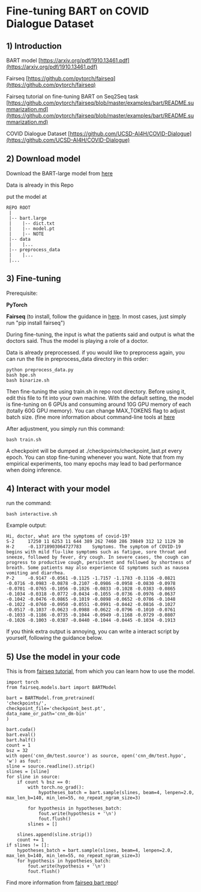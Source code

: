 # Fine-tuning BART on COVID Dialogue Dataset #

## 1) Introduction

BART model [https://arxiv.org/pdf/1910.13461.pdf](https://arxiv.org/pdf/1910.13461.pdf)

Fairseq [https://github.com/pytorch/fairseq](https://github.com/pytorch/fairseq)

Fairseq tutorial on fine-tuning BART on Seq2Seq task [https://github.com/pytorch/fairseq/blob/master/examples/bart/README.summarization.md](https://github.com/pytorch/fairseq/blob/master/examples/bart/README.summarization.md)

COVID Dialogue Dataset [https://github.com/UCSD-AI4H/COVID-Dialogue](https://github.com/UCSD-AI4H/COVID-Dialogue)

## 2) Download model

Download the BART-large model from [here](https://dl.fbaipublicfiles.com/fairseq/models/bart.large.tar.gz "here")

Data is already in this Repo

put the model at

    REPO ROOT
	 |
	 |-- bart.large
	 |	  |-- dict.txt
	 |	  |-- model.pt
	 |	  |-- NOTE
	 |-- data
	 |	  |...
	 |-- preprocess_data
	 |	  |...
	 |...

## 3) Fine-tuning
Prerequisite:

**PyTorch**

**Fairseq** (to install, follow the guidance in [here](https://github.com/pytorch/fairseq). In most cases, just simply run "pip install fairseq")

During fine-tuning, the input is what the patients said and output is what the doctors said. Thus the model is playing a role of a doctor.

Data is already preprocessed. if you would like to preprocess again, you can run the file in preprocess_data directory in this order:

    python preprocess_data.py
	bash bpe.sh
	bash binarize.sh

Then fine-tuning the using train.sh in repo root directory. Before using it, edit this file to fit into your own machine. With the default setting, the model is fine-tuning on 6 GPUs and consuming around 10G GPU memory of each (totally 60G GPU memory). You can change MAX_TOKENS flag to adjust batch size. (fine more information about command-line tools at [here](https://fairseq.readthedocs.io/en/latest/command_line_tools.html)

After adjustment, you simply run this command:

    bash train.sh

A checkpoint will be dumped at ./checkpoints/checkpoint_last.pt every epoch. You can stop fine-tuning whenever you want. Note that from my empirical experiments, too many epochs may lead to bad performance when doing inference.

## 4) Interact with your model

run the command:

    bash interactive.sh

Example output:

    Hi, doctor, what are the symptoms of covid-19?
	S-2     17250 11 6253 11 644 389 262 7460 286 39849 312 12 1129 30
	H-2     -0.13718903064727783    Symptoms. The symptom of COVID-19 begins with mild flu-like symptoms such as fatigue, sore throat and sneeze, followed by fever, dry cough. In severe cases, the cough can progress to productive cough, persistent and followed by shortness of breath. Some patients may also experience GI symptoms such as nausea vomiting and diarrhea.
	P-2     -0.9147 -0.0561 -0.1125 -1.7157 -1.1783 -0.1116 -0.0821 -0.0716 -0.0983 -0.0878 -0.2107 -0.0986 -0.0958 -0.0830 -0.0978 -0.0701 -0.0765 -0.1056 -0.1026 -0.0833 -0.1028 -0.0383 -0.0865 -0.1034 -0.0318 -0.0772 -0.0434 -0.1055 -0.0736 -0.0976 -0.0637 -0.1042 -0.0476 -0.0865 -0.1019 -0.0898 -0.0652 -0.0786 -0.1048 -0.1022 -0.0760 -0.0950 -0.0551 -0.0991 -0.0442 -0.0816 -0.1027 -0.0517 -0.1037 -0.0623 -0.0988 -0.0622 -0.0796 -0.1010 -0.0761 -0.1033 -0.1186 -0.0735 -0.1044 -0.0949 -0.1168 -0.0729 -0.0807 -0.1026 -0.1003 -0.0387 -0.0440 -0.1044 -0.0445 -0.1034 -0.1913

If you think extra output is annoying, you can write a interact script by yourself, following the guidance below.

## 5) Use the model in your code

This is from [fairseq tutorial](https://github.com/pytorch/fairseq/blob/master/examples/bart/README.summarization.md), from which you can learn how to use the model.

    import torch
	from fairseq.models.bart import BARTModel

	bart = BARTModel.from_pretrained(
    'checkpoints/',
    checkpoint_file='checkpoint_best.pt',
    data_name_or_path='cnn_dm-bin'
	)

	bart.cuda()
	bart.eval()
	bart.half()
	count = 1
	bsz = 32
	with open('cnn_dm/test.source') as source, open('cnn_dm/test.hypo', 'w') as fout:
    sline = source.readline().strip()
    slines = [sline]
    for sline in source:
        if count % bsz == 0:
            with torch.no_grad():
                hypotheses_batch = bart.sample(slines, beam=4, lenpen=2.0, max_len_b=140, min_len=55, no_repeat_ngram_size=3)

            for hypothesis in hypotheses_batch:
                fout.write(hypothesis + '\n')
                fout.flush()
            slines = []

        slines.append(sline.strip())
        count += 1
    if slines != []:
        hypotheses_batch = bart.sample(slines, beam=4, lenpen=2.0, max_len_b=140, min_len=55, no_repeat_ngram_size=3)
        for hypothesis in hypotheses_batch:
            fout.write(hypothesis + '\n')
            fout.flush()

Find more information from [fairseq bart repo](https://github.com/pytorch/fairseq/tree/master/examples/bart)!